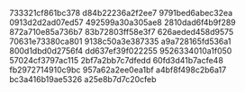 733321cf861bc378
d84b22236a2f2ee7
9791bed6abec32ea
0913d2d2ad07ed57
492599a30a305ae8
2810dad6f4b9f289
872a710e85a736b7
83b72803ff58e3f7
626aeded458d9575
70631e73380ca801
9138c50a3e387335
a9a728165fd536a1
800d1dbd0d2756f4
dd637ef39f022255
9526334010a1f050
57024cf3797ac115
2bf7a2bb7c7dfedd
60fd3d41b7acfe48
fb2972714910c9bc
957a62a2ee0ea1bf
a4bf8f498c2b6a17
bc3a416b19ae5326
a25e8b7d7c20cfeb
